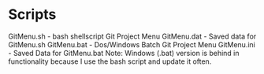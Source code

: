 # Scripts
GitMenu.sh - bash shellscript Git Project Menu
GitMenu.dat - Saved data for GitMenu.sh
GitMenu.bat - Dos/Windows Batch Git Project Menu
GitMenu.ini - Saved Data for GitMenu.bat
Note: Windows (.bat) version is behind in functionality because I use the bash script and update it often.
